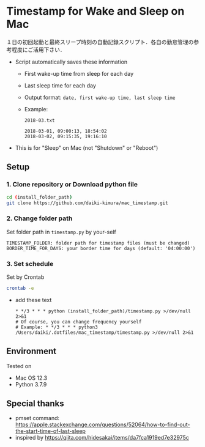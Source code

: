 Timestamp for Wake and Sleep on Mac 
===
１日の初回起動と最終スリープ時刻の自動記録スクリプト．各自の勤怠管理の参考程度にご活用下さい．

- Script automatically saves these information
  - First wake-up time from sleep for each day
  - Last sleep time for each day
  - Output format: `date, first wake-up time, last sleep time`

  - Example: 
  
    `2018-03.txt`
    ```text
    2018-03-01, 09:00:13, 18:54:02
    2018-03-02, 09:15:35, 19:16:10
    ```
    
- This is for "Sleep" on Mac (not "Shutdown" or "Reboot")

## Setup

### 1. Clone repository or Download python file

```bash
cd (install_folder_path)
git clone https://github.com/daiki-kimura/mac_timestamp.git
```

### 2. Change folder path

Set folder path in `timestamp.py` by your-self 

```text
TIMESTAMP_FOLDER: folder path for timestamp files (must be changed)
BORDER_TIME_FOR_DAYS: your border time for days (default: '04:00:00')
```

### 3. Set schedule

Set by Crontab

```bash
crontab -e
```

- add these text

  ```text
  * */3 * * * python (install_folder_path)/timestamp.py >/dev/null 2>&1
  # Of course, you can change frequency yourself
  # Example: * */3 * * * python3 /Users/daiki/.dotfiles/mac_timestamp/timestamp.py >/dev/null 2>&1
  ```

## Environment

Tested on 

- Mac OS 12.3
- Python 3.7.9

## Special thanks

- pmset command: https://apple.stackexchange.com/questions/52064/how-to-find-out-the-start-time-of-last-sleep
- inspired by https://qiita.com/hidesakai/items/da7fca1919ed7e32975c

